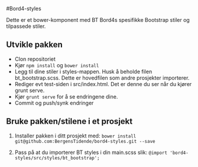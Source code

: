 #Bord4-styles

Dette er et bower-komponent med BT Bord4s spesifikke Bootstrap stiler og tilpassede stiler.

## Utvikle pakken
* Clon repositoriet
* Kjør `npm install` og `bower install`
* Legg til dine stiler i styles-mappen. Husk å beholde filen bt_bootstrap.scss. Dette er hovedfilen som andre prosjekter importerer.
* Rediger evt test-siden i src/index.html. Det er denne du ser når du kjører grunt serve.
* Kjør `grunt serve` for å se endringene dine.
* Commit og push/synk endringer

## Bruke pakken/stilene i et prosjekt

1. Installer pakken i ditt prosjekt med:
```bower install git@github.com:BergensTidende/bord4-styles.git --save```

2. Pass på at du importerer BT styles i din main.scss slik:
```@import 'bord4-styles/src/styles/bt_bootstrap';```